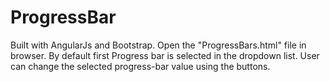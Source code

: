# ProgressBar

Built with AngularJs and Bootstrap.
Open the "ProgressBars.html" file in browser.  By default first Progress bar is selected in the dropdown list. User can change the selected  progress-bar value using the buttons. 
